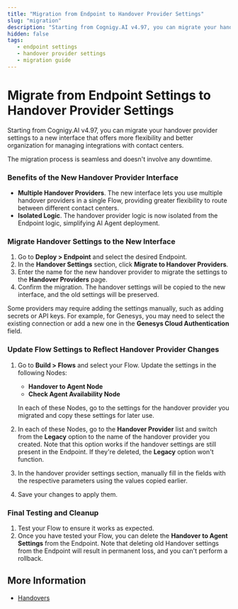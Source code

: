 ```yaml
---
title: "Migration from Endpoint to Handover Provider Settings" 
slug: "migration"
description: "Starting from Cognigy.AI v4.97, you can migrate your handover provider settings to a new interface that provides more flexibility and better organization."
hidden: false
tags:
   - endpoint settings
   - handover provider settings
   - migration guide
---
```


# Migrate from Endpoint Settings to Handover Provider Settings

Starting from Cognigy.AI v4.97, you can migrate your handover provider settings to a new interface that offers more flexibility and better organization for managing integrations with contact centers.

The migration process is seamless and doesn't involve any downtime.

### Benefits of the New Handover Provider Interface

- **Multiple Handover Providers**. The new interface lets you use multiple handover providers in a single Flow, providing greater flexibility to route between different contact centers.
- **Isolated Logic**. The handover provider logic is now isolated from the Endpoint logic, simplifying AI Agent deployment.

### Migrate Handover Settings to the New Interface

1. Go to **Deploy > Endpoint** and select the desired Endpoint.
2. In the **Handover Settings** section, click **Migrate to Handover Providers**.
3. Enter the name for the new handover provider to migrate the settings to the **Handover Providers** page.
4. Confirm the migration. The handover settings will be copied to the new interface, and the old settings will be preserved.

Some providers may require adding the settings manually, such as adding secrets or API keys.
For example, for Genesys, you may need to select the existing connection or add a new one in the **Genesys Cloud Authentication** field.

### Update Flow Settings to Reflect Handover Provider Changes

1. Go to **Build > Flows** and select your Flow. Update the settings in the following Nodes:
    - **Handover to Agent Node**
    - **Check Agent Availability Node**
   
    In each of these Nodes, go to the settings for the handover provider you migrated and copy these settings for later use.

2. In each of these Nodes, go to the **Handover Provider** list and switch from the **Legacy** option to the name of the handover provider you created. Note that this option works if the handover settings are still present in the Endpoint. If they're deleted, the **Legacy** option won't function.
3. In the handover provider settings section, manually fill in the fields with the respective parameters using the values copied earlier.
4. Save your changes to apply them.

### Final Testing and Cleanup

1. Test your Flow to ensure it works as expected. 
2. Once you have tested your Flow, you can delete the **Handover to Agent Settings** from the Endpoint. Note that deleting old Handover settings from the Endpoint will result in permanent loss, and you can't perform a rollback.

## More Information

- [Handovers](handovers.md)